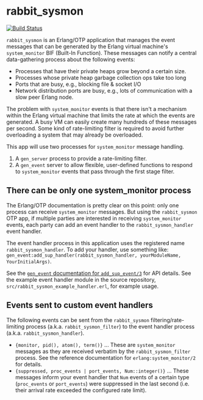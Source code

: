 rabbit_sysmon
=============

[![Build Status](https://travis-ci.com/rabbitmq/rabbitmq-sysmon.svg?branch=master)](https://travis-ci.com/rabbitmq/rabbitmq-sysmon)

`rabbit_sysmon` is an Erlang/OTP application that manages the event messages
that can be generated by the Erlang virtual machine's `system_monitor` BIF
(Built-In Function). These messages can notify a central data-gathering
process about the following events:

* Processes that have their private heaps grow beyond a certain size.
* Processes whose private heap garbage collection ops take too long
* Ports that are busy, e.g., blocking file & socket I/O
* Network distribution ports are busy, e.g., lots of communication
  with a slow peer Erlang node.

The problem with `system_monitor` events is that there isn't a mechanism within
the Erlang virtual machine that limits the rate at which the events are
generated. A busy VM can easily create many hundreds of these messages per
second. Some kind of rate-limiting filter is required to avoid further
overloading a system that may already be overloaded.

This app will use two processes for `system_monitor` message handling.

1. A `gen_server` process to provide a rate-limiting filter.
1. A `gen_event` server to allow flexible, user-defined functions to
respond to `system_monitor` events that pass through the first stage
filter.

There can be only one system_monitor process
--------------------------------------------

The Erlang/OTP documentation is pretty clear on this point: only one process
can receive `system_monitor` messages. But using the `rabbit_sysmon` OTP app,
if multiple parties are interested in receiving `system_monitor` events, each
party can add an event handler to the `rabbit_sysmon_handler` event handler.

The event handler process in this application uses the registered name
`rabbit_sysmon_handler`. To add your handler, use something like:
`gen_event:add_sup_handler(rabbit_sysmon_handler, yourModuleName,
YourInitialArgs)`.

See the [`gen_event` documentation for
`add_sup_event/3`](http://www.erlang.org/doc/man/gen_event.html#add_sup_handler-3)
for API details. See the example event handler module in the source repository,
`src/rabbit_sysmon_example_handler.erl`, for example usage.

Events sent to custom event handlers
------------------------------------

The following events can be sent from the `rabbit_sysmon`
filtering/rate-limiting process (a.k.a. `rabbit_sysmon_filter`) to the
event handler process (a.k.a. `rabbit_sysmon_handler`).

* `{monitor, pid(), atom(), term()}` ... These are
  `system_monitor` messages as they are received verbatim by the
  `rabbit_sysmon_filter` process. See the reference documentation for
  `erlang:system_monitor/2` for details.
* `{suppressed, proc_events | port_events, Num::integer()}` ... These
  messages inform your event handler that `Num` events of a certain type
  (`proc_events` or `port_events`) were suppressed in the last second
  (i.e. their arrival rate exceeded the configured rate limit).

